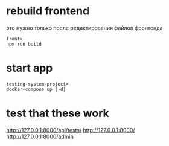 # rebuild frontend

это нужно только после редактирования файлов фронтенда
```
front>
npm run build
```

# start app

```
testing-system-project>
docker-compose up [-d]
```
# test that these work

http://127.0.0.1:8000/api/tests/
http://127.0.0.1:8000/
http://127.0.0.1:8000/admin